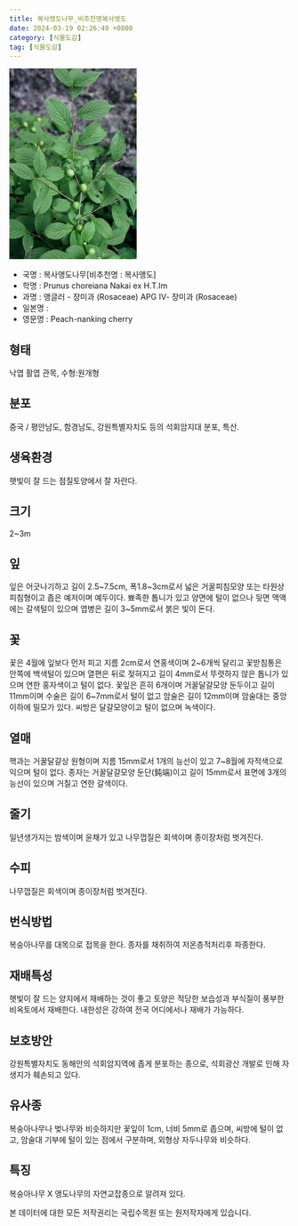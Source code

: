 ```yaml
---
title: 복사앵도나무_비추천명복사앵도
date: 2024-03-19 02:26:49 +0800
category: [식물도감]
tag: [식물도감]
---
```




![복사앵도나무[비추천명 : 복사앵도]](/assets/img/fileUpload/plants/basic/Rosaceae/Prunus/20248/1_th2.JPG)
- 국명 : 복사앵도나무[비추천명 : 복사앵도]
- 학명 : Prunus choreiana Nakai ex H.T.Im
- 과명 : 앵글러 - 장미과 (Rosaceae) APG Ⅳ- 장미과 (Rosaceae)
- 일본명 : 
- 영문명 : Peach-nanking cherry


## 형태
낙엽 활엽 관목, 수형:원개형
## 분포
중국 / 평안남도, 함경남도, 강원특별자치도 등의 석회암지대 분포, 특산.
## 생육환경
햇빛이 잘 드는 점질토양에서 잘 자란다.
## 크기
2~3m
## 잎
잎은 어긋나기하고 길이 2.5~7.5cm, 폭1.8~3cm로서 넓은 거꿀피침모양 또는 타원상 피침형이고 좁은 예저이며 예두이다. 뾰족한 톱니가 있고 양면에 털이 없으나 뒷면 맥액에는 갈색털이 있으며 엽병은 길이 3~5mm로서 붉은 빛이 돈다.
## 꽃
꽃은 4월에 잎보다 먼저 피고 지름 2cm로서 연홍색이며 2~6개씩 달리고 꽃받침통은 안쪽에 백색털이 있으며 열편은 뒤로 젖혀지고 길이 4mm로서 뚜렷하지 않은 톱니가 있으며 연한 홍자색이고 털이 없다. 꽃잎은 흔히 6개이며 거꿀달걀모양 둔두이고 길이 11mm이며 수술은 길이 6~7mm로서 털이 없고 암술은 길이 12mm이며 암술대는 중앙 이하에 밀모가 있다. 씨방은 달걀모양이고 털이 없으며 녹색이다.
## 열매
핵과는 거꿀달걀상 원형이며 지름 15mm로서 1개의 능선이 있고 7~8월에 자적색으로 익으며 털이 없다. 종자는 거꿀달걀모양 둔단(鈍端)이고 길이 15mm로서 표면에 3개의 능선이 있으며 거칠고 연한 갈색이다.
## 줄기
일년생가지는 밤색이며 윤채가 있고 나무껍질은 회색이며 종이장처럼 벗겨진다.
## 수피
나무껍질은 회색이며 종이장처럼 벗겨진다.
## 번식방법
복숭아나무를 대목으로 접목을 한다. 종자를 채취하여 저온층적처리후 파종한다.
## 재배특성
햇빛이 잘 드는 양지에서 재배하는 것이 좋고 토양은 적당한 보습성과 부식질이 풍부한 비옥토에서 재배한다. 내한성은 강하여 전국 어디에서나 재배가 가능하다.
## 보호방안
강원특별자치도 동해안의 석회암지역에 좁게 분포하는 종으로, 석회광산 개발로 인해 자생지가 훼손되고 있다.
## 유사종
복숭아나무나 벚나무와 비슷하지만 꽃잎이 1cm, 너비 5mm로 좁으며, 씨방에 털이 없고, 암술대 기부에 털이 있는 점에서 구분하며, 외형상 자두나무와 비슷하다.
## 특징
복숭아나무 X 앵도나무의 자연교잡종으로 알려져 있다.






본 데이터에 대한 모든 저작권리는 국립수목원 또는 원저작자에게 있습니다.

